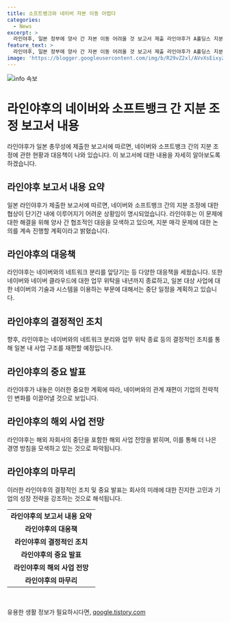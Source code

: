 ```yaml
---
title: 소프트뱅크와 네이버 자본 이동 어렵다
categories:
  - News
excerpt: >
  라인야후, 일본 정부에 양사 간 자본 이동 어려울 것 보고서 제출 라인야후가 A홀딩스 지분 조정 관해 네이버와 소프트뱅크 간 긴장 상황 속에, 논의 장기화 전망. 또 네이버와의 네트워크 분리를 빨리 완료하고 네이버사업 위탁 관계 종료 계획 발표. 
feature_text: >
  라인야후, 일본 정부에 양사 간 자본 이동 어려울 것 보고서 제출 라인야후가 A홀딩스 지분 조정 관해 네이버와 소프트뱅크 간 긴장 상황 속에, 논의 장기화 전망. 또 네이버와의 네트워크 분리를 빨리 완료하고 네이버사업 위탁 관계 종료 계획 발표. 
image: 'https://blogger.googleusercontent.com/img/b/R29vZ2xl/AVvXsEixyZcFfHzMRdzZMjFBmAUKJYCLCGyLL1o632UiGVXcaFdKo_bkvkuCioo0uUKlGfBVcT3P84aROyZIXSBEx3Aw5nCQ3pTgDom1WDC4m8eifvWiAmWEEVb4x6G_l8C0QH225ldMjyaFvpxGEBGNO37VmDTDMHGhJPq73UglMfDca1-0aw/s1600/blogspot.png'
---
```


<p><img src="https://blogger.googleusercontent.com/img/b/R29vZ2xl/AVvXsEixyZcFfHzMRdzZMjFBmAUKJYCLCGyLL1o632UiGVXcaFdKo_bkvkuCioo0uUKlGfBVcT3P84aROyZIXSBEx3Aw5nCQ3pTgDom1WDC4m8eifvWiAmWEEVb4x6G_l8C0QH225ldMjyaFvpxGEBGNO37VmDTDMHGhJPq73UglMfDca1-0aw/s1600/blogspot.png" alt="info 속보" /></p>

<h1>라인야후의 네이버와 소프트뱅크 간 지분 조정 보고서 내용</h1>

<p data-ke-size="size16"></p>

<p>라인야후가 일본 총무성에 제출한 보고서에 따르면, 네이버와 소프트뱅크 간의 지분 조정에 관한 현황과 대응책이 나와 있습니다. 이 보고서에 대한 내용을 자세히 알아보도록 하겠습니다.</p>

<p data-ke-size="size16"></p>

<h2 data-ke-size="size26">라인야후 보고서 내용 요약</h2>

<p>일본 라인야후가 제출한 보고서에 따르면, 네이버와 소프트뱅크 간의 지분 조정에 대한 협상이 단기간 내에 이루어지기 어려운 상황임이 명시되었습니다. 라인야후는 이 문제에 대한 해결을 위해 양사 간 협조적인 대응을 모색하고 있으며, 지분 매각 문제에 대한 논의를 계속 진행할 계획이라고 밝혔습니다.</p>

<p data-ke-size="size16"></p>

<h2 data-ke-size="size26">라인야후의 대응책</h2>

<p>라인야후는 네이버와의 네트워크 분리를 앞당기는 등 다양한 대응책을 세웠습니다. 또한 네이버와 네이버 클라우드에 대한 업무 위탁을 내년까지 종료하고, 일본 대상 사업에 대한 네이버의 기술과 시스템을 이용하는 부문에 대해서는 중단 일정을 계획하고 있습니다.</p>

<p data-ke-size="size16"></p>

<h2 data-ke-size="size26">라인야후의 결정적인 조치</h2>

<p>향후, 라인야후는 네이버와의 네트워크 분리와 업무 위탁 종료 등의 결정적인 조치를 통해 일본 내 사업 구조를 재편할 예정입니다.</p>

<p data-ke-size="size16"></p>

<h2 data-ke-size="size26">라인야후의 중요 발표</h2>

<p>라인야후가 내놓은 이러한 중요한 계획에 따라, 네이버와의 관계 재편이 기업의 전략적인 변화를 이끌어낼 것으로 보입니다.</p>

<p data-ke-size="size16"></p>

<h2 data-ke-size="size26">라인야후의 해외 사업 전망</h2>

<p>라인야후는 해외 자회사의 중단을 포함한 해외 사업 전망을 밝히며, 이를 통해 더 나은 경영 방침을 모색하고 있는 것으로 파악됩니다.</p>

<p data-ke-size="size16"></p>

<h2 data-ke-size="size26">라인야후의 마무리</h2>

<p>이러한 라인야후의 결정적인 조치 및 중요 발표는 회사의 미래에 대한 진지한 고민과 기업의 성장 전략을 강조하는 것으로 해석됩니다.</p>

<p data-ke-size="size16"></p>

<table style="width: 100%;">
<tbody>
<tr>
<td style="text-align: center; height: 17px;"><b>라인야후의 보고서 내용 요약</b></td>
</tr>
<tr>
<td style="text-align: center; height: 17px;"><b>라인야후의 대응책</b></td>
</tr>
<tr>
<td style="text-align: center; height: 17px;"><b>라인야후의 결정적인 조치</b></td>
</tr>
<tr>
<td style="text-align: center; height: 17px;"><b>라인야후의 중요 발표</b></td>
</tr>
<tr>
<td style="text-align: center; height: 17px;"><b>라인야후의 해외 사업 전망</b></td>
</tr>
<tr>
<td style="text-align: center; height: 17px;"><b>라인야후의 마무리</b></td>
</tr>
</tbody>
</table>

<p data-ke-size="size16">&nbsp;</p>
유용한 생활 정보가 필요하시다면, <a href="https://qoogle.tistory.com" rel="dofollow">qoogle.tistory.com</a>



